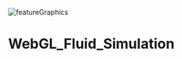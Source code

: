 ![featureGraphics](https://user-images.githubusercontent.com/78777556/173779214-79d733b2-d0ce-4f74-8da3-9935a59e2b61.PNG)

# WebGL_Fluid_Simulation
